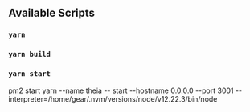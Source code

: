 ## Available Scripts

### `yarn`
### `yarn build`
### `yarn start`

pm2 start yarn --name theia -- start --hostname 0.0.0.0 --port 3001 --interpreter=/home/gear/.nvm/versions/node/v12.22.3/bin/node